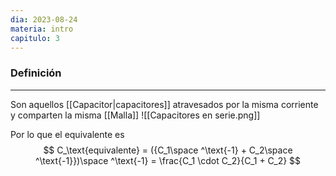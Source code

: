 ```yaml
---
dia: 2023-08-24
materia: intro
capitulo: 3
---
```

### Definición
---
Son aquellos [[Capacitor|capacitores]] atravesados por la misma corriente y comparten la misma [[Malla]]
![[Capacitores en serie.png]]

Por lo que el equivalente es 
$$
C_\text{equivalente} = ({C_1\space ^\text{-1} + C_2\space ^\text{-1}})\space ^\text{-1} = \frac{C_1 \cdot C_2}{C_1 + C_2}
$$